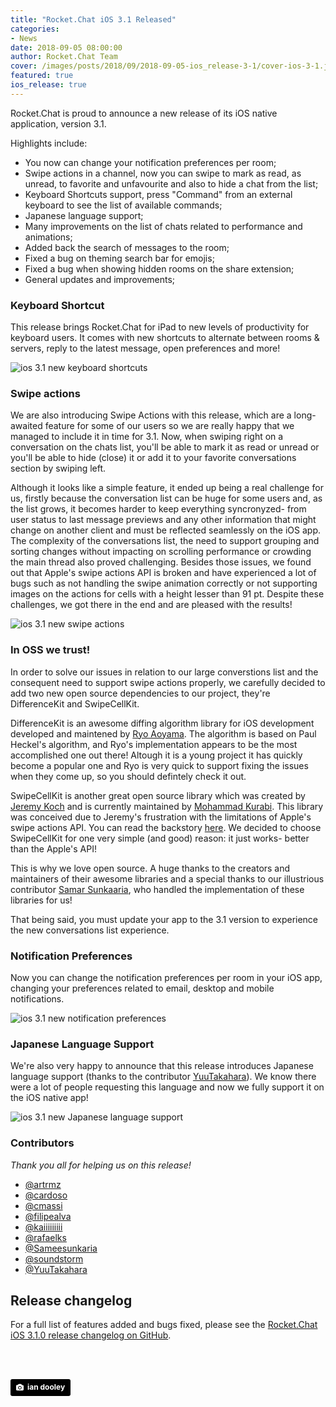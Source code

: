 ```yaml
---
title: "Rocket.Chat iOS 3.1 Released"
categories:
- News
date: 2018-09-05 08:00:00
author: Rocket.Chat Team
cover: /images/posts/2018/09/2018-09-05-ios_release-3-1/cover-ios-3-1.jpg
featured: true
ios_release: true
---
```


Rocket.Chat is proud to announce a new release of its iOS native application, version 3.1.

Highlights include:

- You now can change your notification preferences per room;
- Swipe actions in a channel, now you can swipe to mark as read, as unread, to favorite and unfavourite and also to hide a chat from the list;
- Keyboard Shortcuts support, press "Command" from an external keyboard to see the list of available commands;
- Japanese language support;
- Many improvements on the list of chats related to performance and animations;
- Added back the search of messages to the room;
- Fixed a bug on theming search bar for emojis;
- Fixed a bug when showing hidden rooms on the share extension;
- General updates and improvements;

### Keyboard Shortcut

This release brings Rocket.Chat for iPad to new levels of productivity for keyboard users. It comes with new shortcuts to alternate between rooms & servers, reply to the latest message, open preferences and more!

<img alt="ios 3.1 new keyboard shortcuts" src="/images/posts/2018/09/2018-09-05-ios_release-3-1/rc-ipad- shortcuts-light.png"/>

### Swipe actions

We are also introducing Swipe Actions with this release, which are a long-awaited feature for some of our users so we are really happy that we managed to include it in time for 3.1.
Now, when swiping right on a conversation on the chats list, you'll be able to mark it as read or unread or you'll be able to hide (close)
it or add it to your favorite conversations section by swiping left.

Although it looks like a simple feature, it ended up being a real challenge for us, firstly because the conversation list can be huge for some users and, as the list grows, it becomes harder to keep everything syncronyzed- from user status to last message previews and any other information that might change on another client and must be reflected seamlessly on the iOS app.
The complexity of the conversations list, the need to support grouping and sorting changes without impacting on scrolling performance or crowding the main thread also proved challenging. Besides those issues, we found out that Apple's swipe actions API is broken and have experienced a lot of bugs such as not handling the swipe animation correctly or not supporting images on the actions for cells with a height lesser than 91 pt.
Despite these challenges, we got there in the end and are pleased with the results!

<img alt="ios 3.1 new swipe actions" src="/images/posts/2018/09/2018-09-05-ios_release-3-1/cropped-swipe-action.png" />

### In OSS we trust!

In order to solve our issues in relation to our large converstions list and the consequent need to support swipe actions properly, we carefully decided to add two new open source dependencies to our project, they're DifferenceKit and SwipeCellKit.

DifferenceKit is an awesome diffing algorithm library for iOS development developed and maintened by [Ryo Aoyama](https://github.com/ra1028).
The algorithm is based on Paul Heckel's algorithm, and Ryo's implementation appears to be the most accomplished one out there!
Altough it is a young project it has quickly become a popular one and Ryo is very quick to support fixing the issues when they come up, so you should defintely check it out.

SwipeCellKit is another great open source library which was created by [Jeremy Koch](https://github.com/jerkoch) and is currently maintained by [Mohammad Kurabi](https://github.com/kurabi).
This library was conceived due to Jeremy's frustration with the limitations of Apple's swipe actions API. You can read the backstory [here](https://jerkoch.com/2017/02/07/swiper-no-swiping.html).
We decided to choose SwipeCellKit for one very simple (and good) reason: it just works- better than the Apple's API!

This is why we love open source. A huge thanks to the creators and maintainers of their awesome libraries and a special thanks to our illustrious contributor [Samar Sunkaaria](https://github.com/Sameesunkaria), who handled the implementation of these libraries for us!

That being said, you must update your app to the 3.1 version to experience the new conversations list experience.

### Notification Preferences

Now you can change the notification preferences per room in your iOS app, changing your preferences related to email, desktop and mobile notifications.

<img alt="ios 3.1 new notification preferences" src="/images/posts/2018/09/2018-09-05-ios_release-3-1/notification-prefs.png" />

### Japanese Language Support

We're also very happy to announce that this release introduces Japanese language support (thanks to the contributor [YuuTakahara](https://github.com/YuuTakahara)). We know there were a lot of people requesting this language and now we fully support it on the iOS native app!

<img alt="ios 3.1 new Japanese language support" src="/images/posts/2018/09/2018-09-05-ios_release-3-1/japanese-lang-support.png" />

### Contributors

_Thank you all for helping us on this release!_

* [@artrmz](https://github.com/artrmz)
* [@cardoso](https://github.com/cardoso)
* [@cmassi](https://github.com/cmassi)
* [@filipealva](https://github.com/filipealva)
* [@kaiiiiiiiii](https://github.com/kaiiiiiiiii)
* [@rafaelks](https://github.com/rafaelks)
* [@Sameesunkaria](https://github.com/Sameesunkaria)
* [@soundstorm](https://github.com/soundstorm)
* [@YuuTakahara](https://github.com/YuuTakahara)

## Release changelog

For a full list of features added and bugs fixed, please see the [Rocket.Chat iOS 3.1.0 release changelog on GitHub](https://github.com/RocketChat/Rocket.Chat.iOS/releases/tag/v3.1.0).

<br/>
<br/>

<a style="background-color:black;color:white;text-decoration:none;padding:4px 6px;font-family:-apple-system, BlinkMacSystemFont, &quot;San Francisco&quot;, &quot;Helvetica Neue&quot;, Helvetica, Ubuntu, Roboto, Noto, &quot;Segoe UI&quot;, Arial, sans-serif;font-size:12px;font-weight:bold;line-height:1.2;display:inline-block;border-radius:3px" href="https://unsplash.com/@nativemello?utm_medium=referral&amp;utm_campaign=photographer-credit&amp;utm_content=creditBadge" target="_blank" rel="noopener noreferrer" title="Download free do whatever you want high-resolution photos from ian dooley"><span style="display:inline-block;padding:2px 3px"><svg xmlns="http://www.w3.org/2000/svg" style="height:12px;width:auto;position:relative;vertical-align:middle;top:-1px;fill:white" viewBox="0 0 32 32"><title>unsplash-logo</title><path d="M20.8 18.1c0 2.7-2.2 4.8-4.8 4.8s-4.8-2.1-4.8-4.8c0-2.7 2.2-4.8 4.8-4.8 2.7.1 4.8 2.2 4.8 4.8zm11.2-7.4v14.9c0 2.3-1.9 4.3-4.3 4.3h-23.4c-2.4 0-4.3-1.9-4.3-4.3v-15c0-2.3 1.9-4.3 4.3-4.3h3.7l.8-2.3c.4-1.1 1.7-2 2.9-2h8.6c1.2 0 2.5.9 2.9 2l.8 2.4h3.7c2.4 0 4.3 1.9 4.3 4.3zm-8.6 7.5c0-4.1-3.3-7.5-7.5-7.5-4.1 0-7.5 3.4-7.5 7.5s3.3 7.5 7.5 7.5c4.2-.1 7.5-3.4 7.5-7.5z"></path></svg></span><span style="display:inline-block;padding:2px 3px">ian dooley</span></a>
